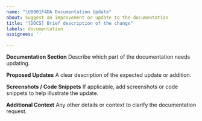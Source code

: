 ```yaml
---
name: "\U0001F4DA Documentation Update"
about: Suggest an improvement or update to the documentation
title: "[DOCS] Brief description of the change"
labels: documentation
assignees: ''

---
```


**Documentation Section**
Describe which part of the documentation needs updating.

**Proposed Updates**
A clear description of the expected update or addition.

**Screenshots / Code Snippets**
If applicable, add screenshots or code snippets to help illustrate the update.

**Additional Context**
Any other details or context to clarify the documentation request.
